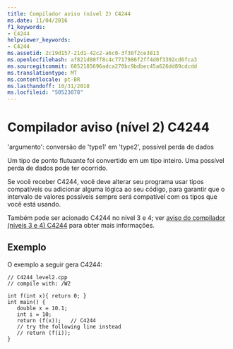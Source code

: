 ```yaml
---
title: Compilador aviso (nível 2) C4244
ms.date: 11/04/2016
f1_keywords:
- C4244
helpviewer_keywords:
- C4244
ms.assetid: 2c19d157-21d1-42c2-a6c0-3f30f2ce3813
ms.openlocfilehash: af821d80ff8c4c7717986f2ff4d0f3392cd6fca3
ms.sourcegitcommit: 6052185696adca270bc9bdbec45a626dd89cdcdd
ms.translationtype: MT
ms.contentlocale: pt-BR
ms.lasthandoff: 10/31/2018
ms.locfileid: "50523078"
---
```

# <a name="compiler-warning-level-2-c4244"></a>Compilador aviso (nível 2) C4244

'argumento': conversão de 'type1' em 'type2', possível perda de dados

Um tipo de ponto flutuante foi convertido em um tipo inteiro.  Uma possível perda de dados pode ter ocorrido.

Se você receber C4244, você deve alterar seu programa usar tipos compatíveis ou adicionar alguma lógica ao seu código, para garantir que o intervalo de valores possíveis sempre será compatível com os tipos que você está usando.

Também pode ser acionado C4244 no nível 3 e 4; ver [aviso do compilador (níveis 3 e 4) C4244](../../error-messages/compiler-warnings/compiler-warning-levels-3-and-4-c4244.md) para obter mais informações.

## <a name="example"></a>Exemplo

O exemplo a seguir gera C4244:

```
// C4244_level2.cpp
// compile with: /W2

int f(int x){ return 0; }
int main() {
   double x = 10.1;
   int i = 10;
   return (f(x));   // C4244
   // try the following line instead
   // return (f(i));
}
```